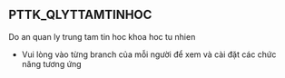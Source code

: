 ## PTTK_QLYTTAMTINHOC
Do an quan ly trung tam tin hoc khoa hoc tu nhien


- Vui lòng vào từng branch của mỗi người để xem và cài đặt các chức năng tương ứng
